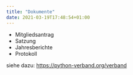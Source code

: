 ```yaml
---
title: "Dokumente"
date: 2021-03-19T17:48:54+01:00
---
```


- Mitgliedsantrag
- Satzung
- Jahresberichte
- Protokoll

siehe dazu: https://python-verband.org/verband
